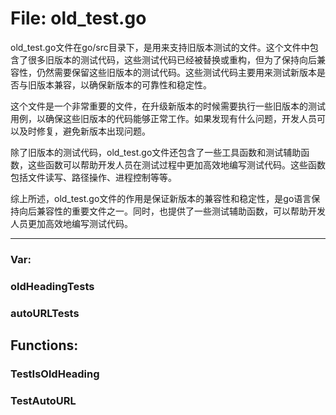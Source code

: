 # File: old_test.go

old_test.go文件在go/src目录下，是用来支持旧版本测试的文件。这个文件中包含了很多旧版本的测试代码，这些测试代码已经被替换或重构，但为了保持向后兼容性，仍然需要保留这些旧版本的测试代码。这些测试代码主要用来测试新版本是否与旧版本兼容，以确保新版本的可靠性和稳定性。

这个文件是一个非常重要的文件，在升级新版本的时候需要执行一些旧版本的测试用例，以确保这些旧版本的代码能够正常工作。如果发现有什么问题，开发人员可以及时修复，避免新版本出现问题。

除了旧版本的测试代码，old_test.go文件还包含了一些工具函数和测试辅助函数，这些函数可以帮助开发人员在测试过程中更加高效地编写测试代码。这些函数包括文件读写、路径操作、进程控制等等。

综上所述，old_test.go文件的作用是保证新版本的兼容性和稳定性，是go语言保持向后兼容性的重要文件之一。同时，也提供了一些测试辅助函数，可以帮助开发人员更加高效地编写测试代码。




---

### Var:

### oldHeadingTests





### autoURLTests





## Functions:

### TestIsOldHeading





### TestAutoURL





